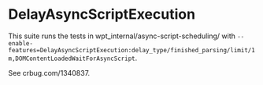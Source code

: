 # DelayAsyncScriptExecution
This suite runs the tests in wpt_internal/async-script-scheduling/ with
`--enable-features=DelayAsyncScriptExecution:delay_type/finished_parsing/limit/1m,DOMContentLoadedWaitForAsyncScript`.

See crbug.com/1340837.

